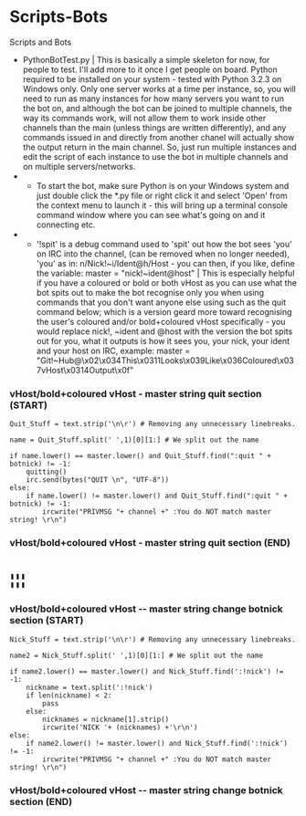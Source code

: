 # Scripts-Bots
Scripts and Bots

* PythonBotTest.py | This is basically a simple skeleton for now, for people to test.  I'll add more to it once I get people on board.  Python required to be installed on your system - tested with Python 3.2.3 on Windows only.  Only one server works at a time per instance, so, you will need to run as many instances for how many servers you want to run the bot on, and although the bot can be joined to multiple channels, the way its commands work, will not allow them to work inside other channels than the main (unless things are written differently), and any commands issued in and directly from another chanel will actually show the output return in the main channel.  So, just run multiple instances and edit the script of each instance to use the bot in multiple channels and on multiple servers/networks.
* - To start the bot, make sure Python is on your Windows system and just double click the *.py file or right click it and select 'Open' from the context menu to launch it - this will bring up a terminal console command window where you can see what's going on and it connecting etc.
* - '!spit' is a debug command used to 'spit' out how the bot sees 'you' on IRC into the channel, (can be removed when no longer needed), 'you' as in: n/Nick!~i/Ident@h/Host - you can then, if you like, define the variable: master = "nick!~ident@host" | This is especially helpful if you have a coloured or bold or both vHost as you can use what the bot spits out to make the bot recognise only you when using commands that you don't want anyone else using such as the quit command below; which is a version geard more toward recognising the user's coloured and/or bold+coloured vHost specifically - you would replace nick!, ~ident and @host with the version the bot spits out for you, what it outputs is how it sees you, your nick, your ident and your host on IRC, example: master = "Git!~Hub@\x02\x034This\x0311Looks\x039Like\x036Coloured\x037vHost\x0314Output\x0f"
### vHost/bold+coloured vHost - master string quit section (START) ###

    Quit_Stuff = text.strip('\n\r') # Removing any unnecessary linebreaks.

    name = Quit_Stuff.split(' ',1)[0][1:] # We split out the name

    if name.lower() == master.lower() and Quit_Stuff.find(":quit " + botnick) != -1:
        quitting()
        irc.send(bytes("QUIT \n", "UTF-8"))
    else:
        if name.lower() != master.lower() and Quit_Stuff.find(":quit " + botnick) != -1:
            ircwrite("PRIVMSG "+ channel +" :You do NOT match master string! \r\n")

### vHost/bold+coloured vHost - master string quit section (END) ###


# ¦¦¦ #


### vHost/bold+coloured vHost -- master string change botnick section (START) ###

    Nick_Stuff = text.strip('\n\r') # Removing any unnecessary linebreaks.

    name2 = Nick_Stuff.split(' ',1)[0][1:] # We split out the name

    if name2.lower() == master.lower() and Nick_Stuff.find(':!nick') != -1:
        nickname = text.split(':!nick')
        if len(nickname) < 2:
            pass
        else:
            nicknames = nickname[1].strip()
            ircwrite('NICK '+ (nicknames) +'\r\n')
    else:
        if name2.lower() != master.lower() and Nick_Stuff.find(':!nick') != -1:
            ircwrite("PRIVMSG "+ channel +" :You do NOT match master string! \r\n")

### vHost/bold+coloured vHost -- master string change botnick section (END) ###
